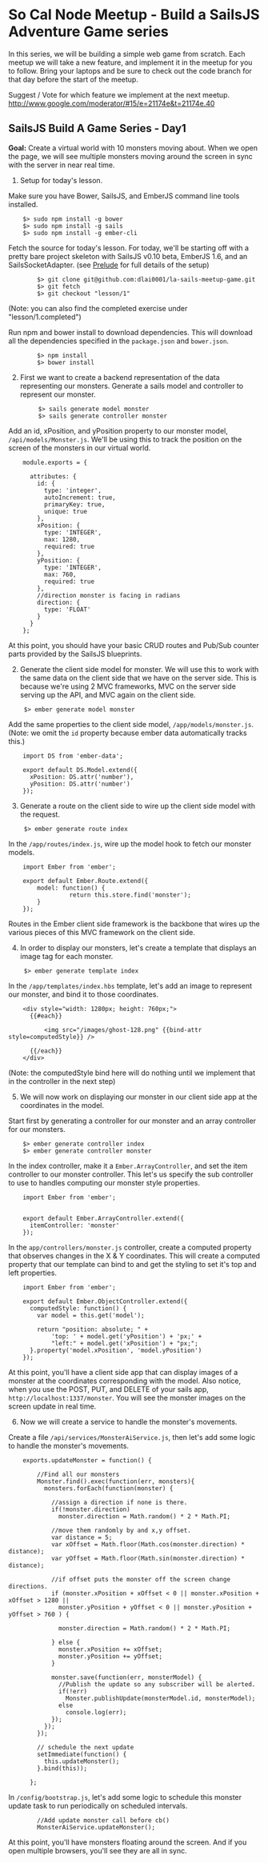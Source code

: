 So Cal Node Meetup - Build a SailsJS Adventure Game series
==========================================================

In this series, we will be building a simple web game from scratch.  Each meetup we will take a new feature, and implement it in the meetup for you to follow.  Bring your laptops and be sure to check out the code branch for that day before the start of the meetup.

Suggest / Vote for which feature we implement at the next meetup.
http://www.google.com/moderator/#15/e=21174e&t=21174e.40


SailsJS Build A Game Series - Day1
----------------------------------

__Goal:__ Create a virtual world with 10 monsters moving about.  When we open the page, 
we will see multiple monsters moving around the screen in sync with the server in near real time.

1. Setup for today's lesson.

  Make sure you have Bower, SailsJS, and EmberJS command line tools installed.

		$> sudo npm install -g bower
		$> sudo npm install -g sails
		$> sudo npm install -g ember-cli


  Fetch the source for today's lesson.  For today, we'll be starting off with a pretty bare project skeleton
  with SailsJS v0.10 beta, EmberJS 1.6, and an SailsSocketAdapter.  (see [Prelude](PRELUDE.md) for full details of the setup)
  
		    $> git clone git@github.com:dlai0001/la-sails-meetup-game.git
		    $> git fetch
		    $> git checkout "lesson/1"

  (Note: you can also find the completed exercise under "lesson/1.completed")


  Run npm and bower install to download dependencies.  This will download all the dependencies specified in 
  the `package.json` and `bower.json`.

		    $> npm install
		    $> bower install


2. First we want to create a backend representation of the data representing our monsters. 
Generate a sails model and controller to represent our monster.

		    $> sails generate model monster
		    $> sails generate controller monster

  Add an id, xPosition, and yPosition property to our monster model, `/api/models/Monster.js`.
  We'll be using this to track the position on the screen of the monsters in our virtual world.

        module.exports = {

          attributes: {
            id: {
              type: 'integer',
              autoIncrement: true,
              primaryKey: true,
              unique: true
            },
            xPosition: {
              type: 'INTEGER',
              max: 1280,
              required: true
            },
            yPosition: {
              type: 'INTEGER',
              max: 760,
              required: true
            },
            //direction monster is facing in radians
            direction: {
              type: 'FLOAT'
            }
          }
        };


  At this point, you should have your basic CRUD routes and Pub/Sub counter parts provided 
  by the SailsJS blueprints.


2. Generate the client side model for monster.  We will use this to work with
the same data on the client side that we have on the server side.  This is
because we're using 2 MVC frameworks, MVC on the server side serving up the
API, and MVC again on the client side.

        $> ember generate model monster

  Add the same properties to the client side model, `/app/models/monster.js`.  (Note: we 
  omit the `id` property because ember data automatically tracks this.)

        import DS from 'ember-data';

        export default DS.Model.extend({
          xPosition: DS.attr('number'),
          yPosition: DS.attr('number')
        });


3. Generate a route on the client side to wire up the client side model with the
request.

        $> ember generate route index

  In the `/app/routes/index.js`, wire up the model hook to fetch our monster
  models.

        import Ember from 'ember';

        export default Ember.Route.extend({
        	model: function() {
                     return this.store.find('monster');
        	}
        });

  Routes in the Ember client side framework is the backbone that wires up the various pieces 
  of this MVC framework on the client side.


4. In order to display our monsters, let's create a template that displays an image tag for each monster.

        $> ember generate template index

  In the `/app/templates/index.hbs` template, let's add an image to represent our monster, and bind it to
  those coordinates.


        <div style="width: 1280px; height: 760px;">
          {{#each}}

              <img src="/images/ghost-128.png" {{bind-attr style=computedStyle}} />

          {{/each}}
        </div>

  (Note: the computedStyle bind here will do nothing until we implement that in the controller
  in the next step)


5. We will now work on displaying our monster in our client side app at the
coordinates in the model.

  Start first by generating a controller for our monster and an array controller
  for our monsters.

        $> ember generate controller index
        $> ember generate controller monster

  In the index controller, make it a `Ember.ArrayController`, and set the item
  controller to our monster controller.  This let's us specify the sub controller
  to use to handles computing our monster style properties.

        import Ember from 'ember';


        export default Ember.ArrayController.extend({
          itemController: 'monster'
        });

  In the `app/controllers/monster.js` controller, create a computed property that
  observes changes in the X & Y coordinates.  This will create a computed property
  that our template can bind to and get the styling to set it's top and left
  properties.

        import Ember from 'ember';

        export default Ember.ObjectController.extend({
          computedStyle: function() {
            var model = this.get('model');

            return "position: absolute; " +
                'top: ' + model.get('yPosition') + 'px;' +
                "left:" + model.get('xPosition') + "px;";
          }.property('model.xPosition', 'model.yPosition')
        });


  At this point, you'll have a client side app that can display images of a monster at 
  the coordinates corresponding with the model.  Also notice, when you use the POST, PUT, 
  and DELETE of your sails app, `http://localhost:1337/monster`.  You will see the 
  monster images on the screen update in real time.


6. Now we will create a service to handle the monster's movements.

  Create a file `/api/services/MonsterAiService.js`, then let's add some logic to handle
  the monster's movements.

        exports.updateMonster = function() {

            //Find all our monsters
            Monster.find().exec(function(err, monsters){
              monsters.forEach(function(monster) {

                //assign a direction if none is there.
                if(!monster.direction)
                  monster.direction = Math.random() * 2 * Math.PI;

                //move them randomly by and x,y offset.
                var distance = 5;
                var xOffset = Math.floor(Math.cos(monster.direction) * distance);
                var yOffset = Math.floor(Math.sin(monster.direction) * distance);

                //if offset puts the monster off the screen change directions.
                if (monster.xPosition + xOffset < 0 || monster.xPosition + xOffset > 1280 ||
                  monster.yPosition + yOffset < 0 || monster.yPosition + yOffset > 760 ) {

                  monster.direction = Math.random() * 2 * Math.PI;

                } else {
                  monster.xPosition += xOffset;
                  monster.yPosition += yOffset;
                }

                monster.save(function(err, monsterModel) {
                  //Publish the update so any subscriber will be alerted.
                  if(!err)
                    Monster.publishUpdate(monsterModel.id, monsterModel);
                  else
                    console.log(err);
                });
              });
            });

            // schedule the next update
            setImmediate(function() {
              this.updateMonster();
            }.bind(this));

          };

  In `/config/bootstrap.js`, let's add some logic to schedule this monster update task
  to run periodically on scheduled intervals.

            //Add update monster call before cb()
            MonsterAiService.updateMonster();

  At this point, you'll have monsters floating around the screen.  And if you open multiple browsers,
  you'll see they are all in sync.